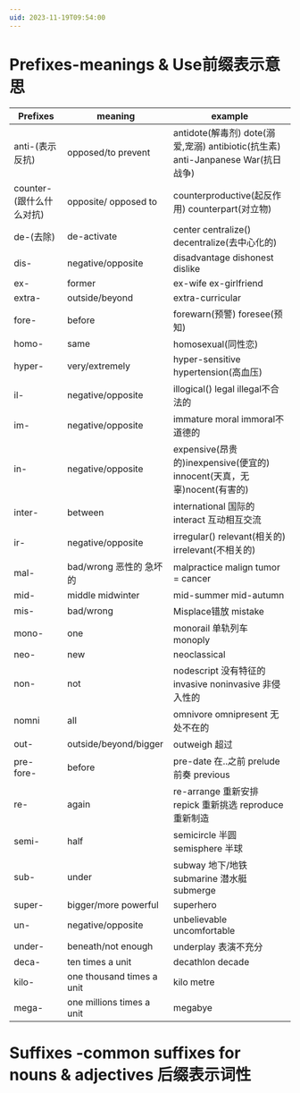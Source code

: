 ```yaml
---
uid: 2023-11-19T09:54:00
---
```

# Prefixes-meanings & Use前缀表示意思
| Prefixes                 | meaning                   | example                                                                          |
| ------------------------ | ------------------------- | -------------------------------------------------------------------------------- |
| anti-(表示反抗)          | opposed/to prevent        | antidote(解毒剂) dote(溺爱,宠溺) antibiotic(抗生素) anti-Janpanese War(抗日战争) |
| counter-(跟什么什么对抗) | opposite/ opposed to      | counterproductive(起反作用) counterpart(对立物)                                  |
| de-(去除)                | de-activate               | center centralize() decentralize(去中心化的)                                     |
| dis-                     | negative/opposite         | disadvantage dishonest dislike                                                   |
| ex-                      | former                    | ex-wife ex-girlfriend                                                            |
| extra-                   | outside/beyond            | extra-curricular                                                                 |
| fore-                    | before                    | forewarn(预警) foresee(预知)                                                     |
| homo-                    | same                      | homosexual(同性恋)                                                               |
| hyper-                   | very/extremely            | hyper-sensitive hypertension(高血压)                                             |
| il-                      | negative/opposite         | illogical() legal illegal不合法的                                                |
| im-                      | negative/opposite         | immature moral immoral不道德的                                                   |
| in-                      | negative/opposite         | expensive(昂贵的)inexpensive(便宜的) innocent(天真，无辜)nocent(有害的)          |
| inter-                   | between                   | international 国际的 interact 互动相互交流                                       |
| ir-                      | negative/opposite         | irregular() relevant(相关的) irrelevant(不相关的)                                |
| mal-                     | bad/wrong 恶性的 急坏的   | malpractice malign tumor = cancer                                                |
| mid-                     | middle midwinter          | mid-summer mid-autumn                                                            |
| mis-                     | bad/wrong                 | Misplace错放 mistake                                                             |
| mono-                    | one                       | monorail 单轨列车 monoply                                                        |
| neo-                     | new                       | neoclassical                                                                     |
| non-                     | not                       | nodescript 没有特征的 invasive noninvasive 非侵入性的                            |
| nomni                    | all                       | omnivore omnipresent 无处不在的                                                  |
| out-                     | outside/beyond/bigger     | outweigh 超过                                                                    |
| pre- fore-               | before                    | pre-date 在..之前 prelude 前奏 previous                                          |
| re-                      | again                     | re-arrange 重新安排 repick 重新挑选 reproduce重新制造                            |
| semi-                    | half                      | semicircle 半圆 semisphere 半球                                                  |
| sub-                     | under                     | subway 地下/地铁 submarine 潜水艇 submerge                                       |
| super-                   | bigger/more powerful      | superhero                                                                        |
| un-                      | negative/opposite         | unbelievable uncomfortable                                                       |
| under-                   | beneath/not enough        | underplay 表演不充分                                                             |
| deca-                    | ten times a unit          | decathlon decade                                                                 |
| kilo-                    | one thousand times a unit | kilo metre                                                                       |
| mega-                    | one millions times a unit | megabye                                                                                 |

# Suffixes -common suffixes for nouns & adjectives 后缀表示词性
